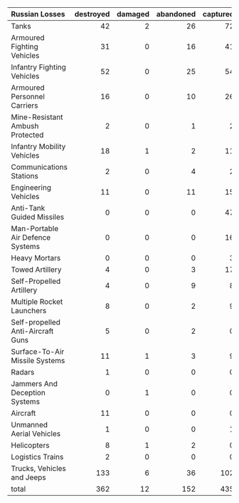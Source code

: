 | Russian Losses                    |   destroyed |   damaged |   abandoned |   captured |   total |
|:----------------------------------|------------:|----------:|------------:|-----------:|--------:|
| Tanks                             |          42 |         2 |          26 |         72 |     142 |
| Armoured Fighting Vehicles        |          31 |         0 |          16 |         41 |      88 |
| Infantry Fighting Vehicles        |          52 |         0 |          25 |         54 |     131 |
| Armoured Personnel Carriers       |          16 |         0 |          10 |         26 |      52 |
| Mine-Resistant Ambush Protected   |           2 |         0 |           1 |          2 |       5 |
| Infantry Mobility Vehicles        |          18 |         1 |           2 |         11 |      32 |
| Communications Stations           |           2 |         0 |           4 |          2 |       8 |
| Engineering Vehicles              |          11 |         0 |          11 |         15 |      37 |
| Anti-Tank Guided Missiles         |           0 |         0 |           0 |         47 |      47 |
| Man-Portable Air Defence Systems  |           0 |         0 |           0 |         16 |      16 |
| Heavy Mortars                     |           0 |         0 |           0 |          3 |       3 |
| Towed Artillery                   |           4 |         0 |           3 |         17 |      24 |
| Self-Propelled Artillery          |           4 |         0 |           9 |          8 |      21 |
| Multiple Rocket Launchers         |           8 |         0 |           2 |          9 |      19 |
| Self-propelled Anti-Aircraft Guns |           5 |         0 |           2 |          0 |       7 |
| Surface-To-Air Missile Systems    |          11 |         1 |           3 |          9 |      24 |
| Radars                            |           1 |         0 |           0 |          0 |       1 |
| Jammers And Deception Systems     |           0 |         1 |           0 |          0 |       1 |
| Aircraft                          |          11 |         0 |           0 |          0 |      11 |
| Unmanned Aerial Vehicles          |           1 |         0 |           0 |          1 |       2 |
| Helicopters                       |           8 |         1 |           2 |          0 |      11 |
| Logistics Trains                  |           2 |         0 |           0 |          0 |       2 |
| Trucks, Vehicles and Jeeps        |         133 |         6 |          36 |        102 |     277 |
| total                             |         362 |        12 |         152 |        435 |     961 |